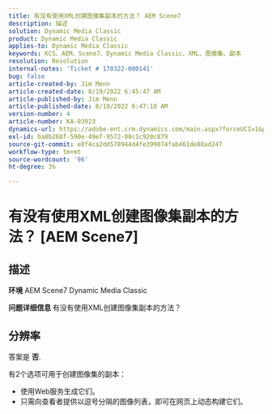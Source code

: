 ```yaml
---
title: 有没有使用XML创建图像集副本的方法？ AEM Scene7
description: 描述
solution: Dynamic Media Classic
product: Dynamic Media Classic
applies-to: Dynamic Media Classic
keywords: KCS、AEM、Scene7、Dynamic Media Classic、XML、图像集、副本
resolution: Resolution
internal-notes: 'Ticket # 170322-000141'
bug: false
article-created-by: Jim Menn
article-created-date: 8/19/2022 6:45:47 AM
article-published-by: Jim Menn
article-published-date: 8/19/2022 6:47:18 AM
version-number: 4
article-number: KA-03923
dynamics-url: https://adobe-ent.crm.dynamics.com/main.aspx?forceUCI=1&pagetype=entityrecord&etn=knowledgearticle&id=e68cc88a-8a1f-ed11-b83e-0022480866ad
exl-id: ba8b268f-590e-49ef-9572-08c1c920c879
source-git-commit: e8f4ca2dd578944d4fe399074fab461de88ad247
workflow-type: tm+mt
source-wordcount: '96'
ht-degree: 3%

---
```


# 有没有使用XML创建图像集副本的方法？ [AEM Scene7]

## 描述


<b>环境</b>
AEM Scene7 Dynamic Media Classic

<b>问题详细信息 </b>
有没有使用XML创建图像集副本的方法？


## 分辨率


答案是 <b>否</b>.

有2个选项可用于创建图像集的副本：

- 使用Web服务生成它们。
- 只需向查看者提供以逗号分隔的图像列表，即可在网页上动态构建它们。
